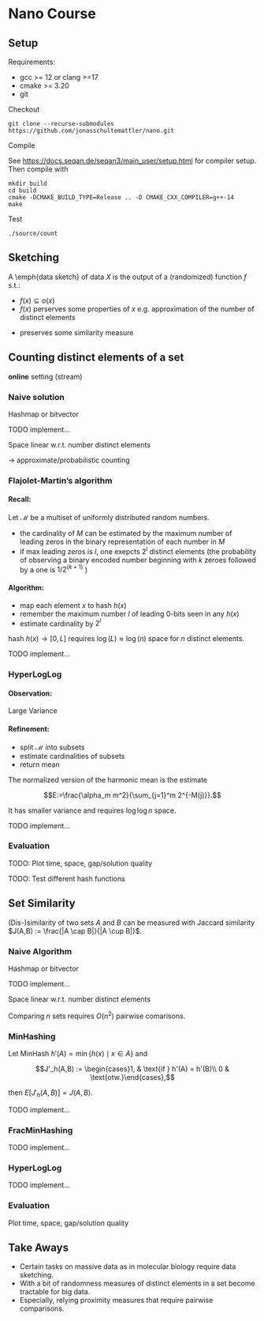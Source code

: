 # Nano Course


## Setup

Requirements:

 - gcc >= 12 or clang >=17
 - cmake >= 3.20
 - git

Checkout
```
git clone --recurse-submodules https://github.com/jonasschultemattler/nano.git
```

Compile

See https://docs.seqan.de/seqan3/main_user/setup.html for compiler setup. Then compile with

```
mkdir build
cd build
cmake -DCMAKE_BUILD_TYPE=Release .. -D CMAKE_CXX_COMPILER=g++-14
make
```

Test
```
./source/count
```

## Sketching

A \emph{data sketch} of data $X$ is the output of a (randomized) function $f$ s.t.:
 - $f(x) \subseteq o(x)$
 - $f(x)$ perserves some properties of $x$ e.g. approximation of the number of distinct elements
 <!-- - it can be updated efficiently -->
 - preserves some similarity measure


## Counting distinct elements of a set

**online** setting (stream)


### Naive solution

Hashmap or bitvector

TODO implement...

Space linear w.r.t. number distinct elements

-> approximate/probabilistic counting


### Flajolet-Martin’s algorithm

#### Recall:

Let $\mathcal{M}$ be a multiset of uniformly distributed random numbers.
 - the cardinality of $M$ can be estimated by the maximum number of leading zeros in the binary representation of each number in $M$
 - if max leading zeros is $l$, one exepcts $2^l$ distinct elements
(the probability of observing a binary encoded number beginning with $k$ zeroes followed by a one is $1/2^{(k+1)}$ )

#### Algorithm:

- map each element $x$ to hash $h(x)$
- remember the maximum number $l$ of leading 0-bits seen in any $h(x)$
- estimate cardinality by $2^l$ 

hash $h(x) \rightarrow [0,L]$ requires $\log(L) \approx \log(n)$ space for $n$ distinct elements.

TODO implement...


### HyperLogLog

#### Observation:
Large Variance

#### Refinement:
- split $\mathcal{M}$ into subsets
- estimate cardinalities of subsets
- return mean

The normalized version of the harmonic mean is the estimate
```math
E:=\frac{\alpha_m m^2}{\sum_{j=1}^m 2^{-M(j)}}.
```

It has smaller variance and requires $\log \log n$ space.


TODO implement...


### Evaluation

TODO: Plot time, space, gap/solution quality

TODO: Test different hash functions


## Set Similarity

(Dis-)similarity of two sets $A$ and $B$ can be measured with Jaccard similarity
$J(A,B) := \frac{|A \cap B|}{|A \cup B|}$.


### Naive Algorithm

Hashmap or bitvector

TODO implement...

Space linear w.r.t. number distinct elements

Comparing $n$ sets requires $O(n^2)$ pairwise comarisons.


### MinHashing

Let MinHash $h'(A) = \min \{ h(x) \mid x \in A \}$ and
```math
J'_h(A,B) := \begin{cases}1, & \text{if } h'(A) = h'(B)\\ 0 & \text{otw.}\end{cases},
```
then $E[J'_h(A,B)] = J(A,B)$.

TODO implement...


### FracMinHashing

TODO implement...


### HyperLogLog

TODO implement...



### Evaluation

Plot time, space, gap/solution quality



## Take Aways

- Certain tasks on massive data as in molecular biology require data sketching.
- With a bit of randomness measures of distinct elements in a set become tractable for big data.
- Especially, relying proximity measures that require pairwise comparisons.





